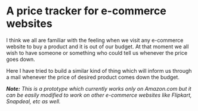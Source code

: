 # A price tracker for e-commerce websites
I think we all are familiar with the feeling when we visit any e-commerce website to buy a product and it is out of our budget. At that moment we all wish to have someone or something who could tell us whenever the price goes down.

Here I have tried to build a similar kind of thing which will inform us through a mail whenever the price of desired product comes down the budget.

***Note:*** *This is a prototype which currently works only on Amazon.com but it can be easily modified to work on other e-commerce websites like Flipkart, Snapdeal, etc as well.*
